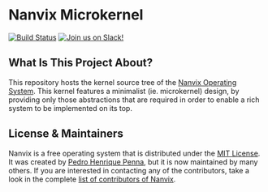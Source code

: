 Nanvix Microkernel
==================
[![Build
Status](https://travis-ci.com/nanvix/microkernel.svg?branch=unstable)](https://travis-ci.com/nanvix/microkernel)
[![Join us on
Slack!](https://img.shields.io/badge/chat-on%20Slack-e01563.svg)](https://join.slack.com/t/nanvix/shared_invite/enQtMzY2Nzg5OTQ4NTAyLTAxMmYwOGQ0ZmU2NDg2NTJiMWU1OWVkMWJhMWY4NzMzY2E1NTIyMjNiOTVlZDFmOTcyMmM2NDljMTAzOGI1NGY)

What Is This Project About?
---------------------------

This repository hosts the kernel source tree of the [Nanvix Operating
System](https://github.com/nanvix). This kernel features a minimalist
(ie. microkernel) design, by providing only those abstractions that
are required in order to enable a rich system to be implemented on its
top.

License & Maintainers
---------------------

Nanvix is a free operating system that is distributed under the [MIT
License](https://raw.githubusercontent.com/nanvix/microkernel/master/LICENSE). It was
created by [Pedro Henrique Penna](mailto:pedrohenriquepenna@gmail.com),
but it is now maintained by many others. If you are interested in
contacting any of the contributors, take a look in the complete
[list of contributors of
Nanvix](https://raw.githubusercontent.com/nanvix/people/master/CREDITS).

